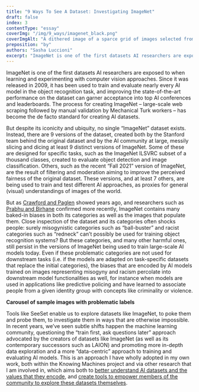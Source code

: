 ```yaml
---
title: "9 Ways To See A Dataset: Investigating ImageNet"
draft: false
index: 3
contentType: "essay"
coverImg: "/img/9_ways/imagenet_black.png"
coverImgAlt: "A dithered image of a sparce grid of images selected from the ImageNet dataset"
preposition: "by"
authors: "Sasha Luccioni"
excerpt: "ImageNet is one of the first datasets AI researchers are exposed to when learning and experimenting with computer vision approaches. Since it was first released in 2009, it has been used to train and evaluate nearly every AI model in the object recognition task, and improvement upon state-of-the-art performance on the dataset can translate into getting accepted into top AI conferences and appearing on leaderboards."
---
```


ImageNet is one of the first datasets AI researchers are exposed to when learning and experimenting with computer vision approaches. Since it was released in 2009, it has been used to train and evaluate nearly every AI model in the object recognition task, and improving the state-of-the-art performance on the dataset can garner acceptance into top AI conferences and leaderboards. The process for creating  ImageNet – large-scale web scraping followed by manual validation by Mechanical Turk workers – has become the de facto standard for creating AI datasets.

But despite its iconicity and ubiquity, no single “ImageNet” dataset exists. Instead, there are 9 versions of the dataset, created both by the Stanford team behind the original dataset and by the AI community at large, messily slicing and dicing at least 9 distinct versions of ImageNet. Some of these are designed for specific tasks, such as the ImageNet ILSVRC subset of a thousand classes, created to evaluate object detection and image classification.  Others, such as the recent “Fall 2021” version of ImageNet, are the result of filtering and moderation aiming to improve the perceived fairness of the original dataset. These versions, and at least 7 others, are being used to train and test different AI approaches, as proxies for general (visual) understandings of images of the world.


But as [Crawford and Paglen](https://excavating.ai/) showed years ago, and researchers such as [Prabhu and Birhane](https://arxiv.org/abs/2006.16923) confirmed more recently, ImageNet contains many baked-in biases in both its categories as well as the images that populate them. Close inspection of the dataset and its categories often shocks people: surely misogynistic categories such as “ball-buster” and racist categories such as “redneck” can’t possibly be used for training object recognition systems? But these categories, and many other harmful ones, still persist in the versions of ImageNet being used to train  large-scale AI models today. Even if these problematic categories are not used for downstream tasks (i.e. if the models are adapted on task-specific datasets that replace the initial categories), the biases that are encoded by AI models trained on images representing misogyny and racism percolate into downstream model functionalities as well, for instance when models are used in applications like predictive policing and have learned to associate people from a given identity group with concepts like criminality or violence.


**Carousel of sample images with problematic labels**

Tools like SeeSet enable us to explore datasets like ImageNet, to poke them and probe them, to investigate them in ways  that are otherwise impossible. In recent years, we’ve seen subtle shifts happen the machine learning community, questioning the “train first, ask questions later” approach advocated by the creators of datasets like ImageNet (as well as its contemporary successors such as LAION) and promoting more in-depth data exploration and a more “data-centric” approach to training and evaluating AI models. This is an approach I have wholly adopted in my own work, both within the Knowing Machines project and via other research that I am involved in, which aims both to [better understand AI datasets and the values that they encode](https://arxiv.org/abs/2208.11695), and [create tools to empower members of the community to explore these datasets themselves](https://huggingface.co/blog/data-measurements-tool).  

